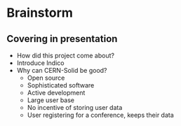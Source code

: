 # Brainstorm

## Covering in presentation

* How did this project come about?
* Introduce Indico
* Why can CERN-Solid be good?
  * Open source
  * Sophisticated software
  * Active development
  * Large user base
  * No incentive of storing user data
  * User registering for a conference, keeps their data
